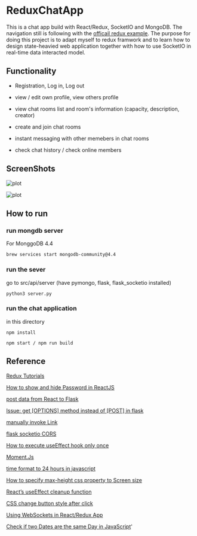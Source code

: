 # ReduxChatApp
This is a chat app build with React/Redux, SocketIO and MongoDB. The navigation still is following with the [officail redux example](https://redux.js.org/tutorials/essentials/part-1-overview-concepts). The purpose for doing this project is to  adapt myself to redux framwork and to learn how to design state-heavied web application together with how to use SocketIO in real-time data interacted model.

## Functionality

- Registration, Log in, Log out

- view / edit own profile, view others profile

- view chat rooms list and room's information (capacity, description, creator)

- create and join chat rooms

- instant messaging with other memebers in chat rooms

- check chat history / check online members

## ScreenShots

![plot](./screen_shots/shot_1.png)

![plot](./screen_shots/shot_2.png)

## How to run

### run mongdb server

For MonggoDB 4.4

```SEHLL
brew services start mongodb-community@4.4
```

### run the sever

go to src/api/server (have pymongo, flask, flask_socketio installed)

``` SHELL
python3 server.py
```

### run the chat application

in this directory

``` SHELL
npm install

npm start / npm run build
```

## Reference

[Redux Tutorials](https://redux.js.org/tutorials/essentials/part-1-overview-concepts)

[How to show and hide Password in ReactJS](https://www.geeksforgeeks.org/how-to-show-and-hide-password-in-reactjs/)

[post data from React to Flask](https://dev.to/dev_elie/sending-data-from-react-to-flask-apm)

[Issue: get [OPTIONS] method instead of [POST] in flask](https://stackoverflow.com/questions/68012921/i-get-options-method-instead-of-post-in-flask)

[manually invoke Link](https://stackoverflow.com/questions/29244731/react-router-how-to-manually-invoke-link)

[flask socketio CORS](https://stackoverflow.com/questions/29187933/flask-socketio-cors)

[How to execute useEffect hook only once](https://www.gosink.in/react-js-how-to-render-useeffect-only-once/)

[Moment.Js](https://momentjs.com/)

[time format to 24 hours in javascript](https://stackoverflow.com/questions/22347521/change-time-format-to-24-hours-in-javascript)

[How to specify max-height css property to Screen size](https://stackoverflow.com/questions/20488298/how-to-specify-max-height-css-property-to-screen-size)

[React’s useEffect cleanup function](https://blog.logrocket.com/understanding-react-useeffect-cleanup-function/)

[CSS change button style after click](https://stackoverflow.com/questions/42134731/css-change-button-style-after-click)

[Using WebSockets in React/Redux App](https://www.pluralsight.com/guides/using-web-sockets-in-your-reactredux-app)

[Check if two Dates are the same Day in JavaScript](https://bobbyhadz.com/blog/javascript-check-if-two-dates-are-same-day)'
